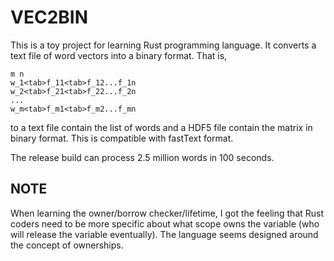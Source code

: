 VEC2BIN
=======

This is a toy project for learning Rust programming language. 
It converts a text file of word vectors into a binary format.
That is,
```
m n
w_1<tab>f_11<tab>f_12...f_1n
w_2<tab>f_21<tab>f_22...f_2n
...
w_m<tab>f_m1<tab>f_m2...f_mn
```
to a text file contain the list of words and a HDF5 file contain the matrix in binary format.
This is compatible with fastText format.

The release build can process 2.5 million words in 100 seconds.


NOTE
----

When learning the owner/borrow checker/lifetime, I got the feeling that Rust coders need to be more specific about what scope owns the variable (who will release the variable eventually).
The language seems designed around the concept of ownerships.

